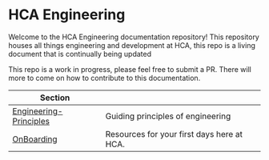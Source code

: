 # HCA Engineering
Welcome to the HCA Engineering documentation repository! This repository houses all things engineering and development at HCA, this repo is a living document that is continually being updated  


This repo is a work in progress, please feel free to submit a PR. There will more to come on how to contribute to this documentation.
<!-- TOC Start -->
| Section |  |
|--|--|
|[Engineering-Principles](/Engineering-Principles#readme)|Guiding principles of engineering|
|[OnBoarding](/OnBoarding#readme)|Resources for your first days here at HCA.|
<!-- TOC End-->
